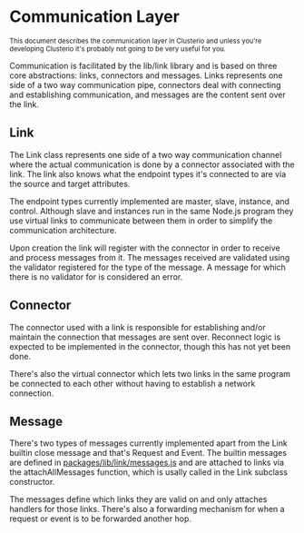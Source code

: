 Communication Layer
===================

<sub>This document describes the communication layer in Clusterio and
unless you're developing Clusterio it's probably not going to be very
useful for you.</sub>

Communication is facilitated by the lib/link library and is based on
three core abstractions: links, connectors and messages.  Links
represents one side of a two way communication pipe, connectors deal
with connecting and establishing communication, and messages are the
content sent over the link.


Link
----

The Link class represents one side of a two way communication channel
where the actual communication is done by a connector associated with
the link.  The link also knows what the endpoint types it's connected to
are via the source and target attributes.

The endpoint types currently implemented are master, slave, instance,
and control.  Although slave and instances run in the same Node.js
program they use virtual links to communicate between them in order to
simplify the communication architecture.

Upon creation the link will register with the connector in order to
receive and process messages from it.  The messages received are
validated using the validator registered for the type of the message.  A
message for which there is no validator for is considered an error.


Connector
---------

The connector used with a link is responsible for establishing and/or
maintain the connection that messages are sent over.  Reconnect logic is
expected to be implemented in the connector, though this has not yet
been done.

There's also the virtual connector which lets two links in the same
program be connected to each other without having to establish a
network connection.


Message
-------

There's two types of messages currently implemented apart from the
Link builtin close message and that's Request and Event.  The builtin
messages are defined in
[packages/lib/link/messages.js](/packages/lib/link/messages.js) and are
attached to links via the attachAllMessages function, which is usally
called in the Link subclass constructor.

The messages define which links they are valid on and only attaches
handlers for those links.  There's also a forwarding mechanism for when
a request or event is to be forwarded another hop.
